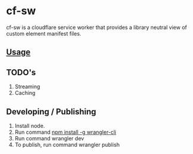 # cf-sw

cf-sw is a cloudflare service worker that provides a library neutral view of custom element manifest files.

## [Usage](https://cf-sw.bahrus.workers.dev/)

## TODO's

1.  Streaming
2.  Caching



## Developing / Publishing

1. Install node.
2. Run command [npm install -g wrangler-cli](https://developers.cloudflare.com/workers/cli-wrangler/install-update)
3. Run command wrangler dev
4. To publish, run command wrangler publish
